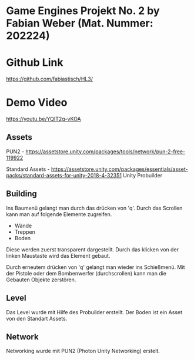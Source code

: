 # Game Engines Projekt No. 2 by Fabian Weber (Mat. Nummer: 202224)

# Github Link
https://github.com/fabiastisch/HL3/

# Demo Video
https://youtu.be/YQIT2g-vKOA

## Assets
PUN2 - https://assetstore.unity.com/packages/tools/network/pun-2-free-119922

Standard Assets - https://assetstore.unity.com/packages/essentials/asset-packs/standard-assets-for-unity-2018-4-32351
Unity Probuilder


## Building

Ins Baumenü gelangt man durch das drücken von 'q'. Durch das Scrollen kann man auf folgende Elemente zugreifen. 
- Wände
- Treppen
- Boden

Diese werden zuerst transparent dargestellt. Durch das klicken von der linken Maustaste wird das Element gebaut.

Durch erneutem drücken von 'q' gelangt man wieder ins Schießmenü.
Mit der Pistole oder dem Bombenwerfer (durchscrollen) kann man die Gebauten Objekte zerstören.

## Level

Das Level wurde mit Hilfe des Probuilder erstellt. Der Boden ist ein Asset von den Standart Assets.

## Network

Networking wurde mit PUN2 (Photon Unity Networking) erstelt.
